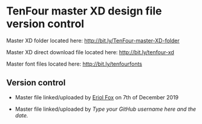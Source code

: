 # TenFour master XD design file version control

Master XD folder located here: http://bit.ly/TenFour-master-XD-folder

Master XD direct download file located here: http://bit.ly/tenfour-xd

Master font files located here: http://bit.ly/tenfourfonts

## Version control

* Master file linked/uploaded by [Eriol Fox](https://github.com/Erioldoesdesign) on 7th of December 2019

* Master file linked/uploaded by *Type your GitHub username here and the date.*
